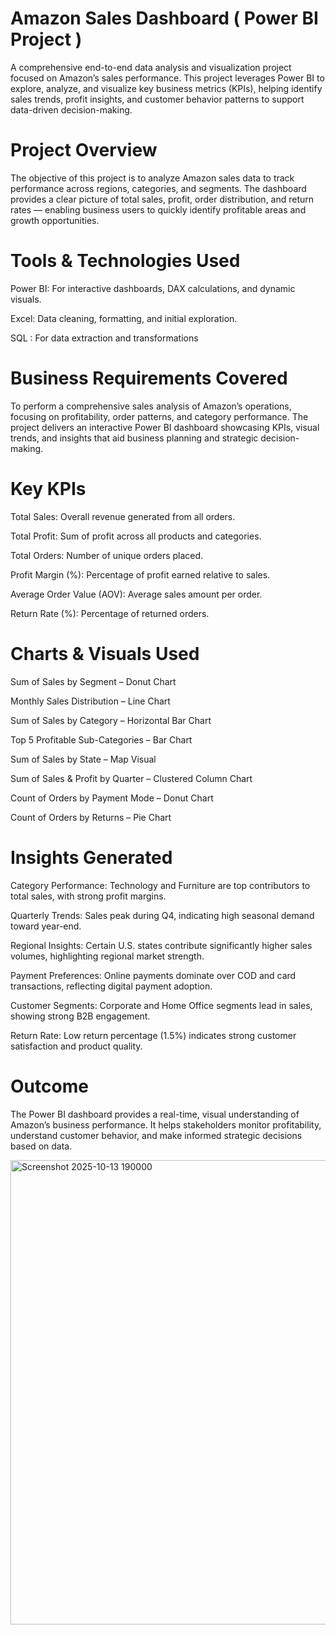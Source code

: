 # Amazon Sales Dashboard ( Power BI Project )

A comprehensive end-to-end data analysis and visualization project focused on Amazon’s sales performance. This project leverages Power BI to explore, analyze, and visualize key business metrics (KPIs), helping identify sales trends, profit insights, and customer behavior patterns to support data-driven decision-making.

# Project Overview

The objective of this project is to analyze Amazon sales data to track performance across regions, categories, and segments. The dashboard provides a clear picture of total sales, profit, order distribution, and return rates — enabling business users to quickly identify profitable areas and growth opportunities.

# Tools & Technologies Used

Power BI: For interactive dashboards, DAX calculations, and dynamic visuals.

Excel: Data cleaning, formatting, and initial exploration.

SQL : For data extraction and transformations 

# Business Requirements Covered

To perform a comprehensive sales analysis of Amazon’s operations, focusing on profitability, order patterns, and category performance.
The project delivers an interactive Power BI dashboard showcasing KPIs, visual trends, and insights that aid business planning and strategic decision-making.

# Key KPIs

Total Sales: Overall revenue generated from all orders.

Total Profit: Sum of profit across all products and categories.

Total Orders: Number of unique orders placed.

Profit Margin (%): Percentage of profit earned relative to sales.

Average Order Value (AOV): Average sales amount per order.

Return Rate (%): Percentage of returned orders.
 
# Charts & Visuals Used

Sum of Sales by Segment – Donut Chart

Monthly Sales Distribution – Line Chart

Sum of Sales by Category – Horizontal Bar Chart

Top 5 Profitable Sub-Categories – Bar Chart

Sum of Sales by State – Map Visual

Sum of Sales & Profit by Quarter – Clustered Column Chart

Count of Orders by Payment Mode – Donut Chart

Count of Orders by Returns – Pie Chart

# Insights Generated

Category Performance: Technology and Furniture are top contributors to total sales, with strong profit margins.

Quarterly Trends: Sales peak during Q4, indicating high seasonal demand toward year-end.

Regional Insights: Certain U.S. states contribute significantly higher sales volumes, highlighting regional market strength.

Payment Preferences: Online payments dominate over COD and card transactions, reflecting digital payment adoption.

Customer Segments: Corporate and Home Office segments lead in sales, showing strong B2B engagement.

Return Rate: Low return percentage (1.5%) indicates strong customer satisfaction and product quality.

# Outcome

The Power BI dashboard provides a real-time, visual understanding of Amazon’s business performance.
It helps stakeholders monitor profitability, understand customer behavior, and make informed strategic decisions based on data.


<img width="1340" height="743" alt="Screenshot 2025-10-13 190000" src="https://github.com/user-attachments/assets/abc1e1e2-47ca-466e-a363-f4283f8c8b4b" />
